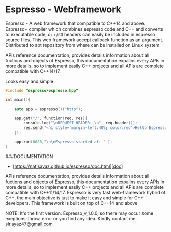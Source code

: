 # Espresso - Webframework


Espresso - A web framework that compatible to C++14 and above. Espresso+ compiler which combines espresso code and C++ and converts 
to executable code, c++/stl headers can easily be included in espresso source files. This web framework accept callback function as an argument. 
Distributed to apt repository from where can be installed on Linux system. 

APIs reference documentation, provides details information about all fuctions and objects of Espresso, this documentation expalins every APIs
in more details, so to implement easily C++ projects and all APIs are complete compatible with C++14/17.



Looks easy and simple 
``` cpp
#include "espresso/espresso.hpp"

int main(){

    auto app = espresso()("http");
   
    app.get("/", function(req, res){
        console.log("\nREQUEST HEADER: \n", req.header());
        res.send("<h1 style='margin-left:40%; color:red'>Hello Espresso<h1>");
    });

    app.run(8080,"\n\nEspresso started at: " ); 
}

```

###DOCUMENTATION
- [https://nafisayaz.github.io/espresso/doc.html][doc]

[doc]:https://nafisayaz.github.io/espresso/doc.html


APIs reference documentation, provides details information about all fuctions and objects of Espresso, 
this documentation expalins every APIs in more details, so to implement easily C++ projects and all APIs are complete compatible with C++11/14/17.
Espresso is very fast web-framework hybrid of C++, the main objective is just to make it easy and simple for C++ developers. 
This framework is built on top of C++14 and above




NOTE: It's the first version: Espresso_v_1.0.0, so there may occur some exeptions-throw, error or you find any idea.
Kindly contact me: sir.ayaz47@gmail.com



